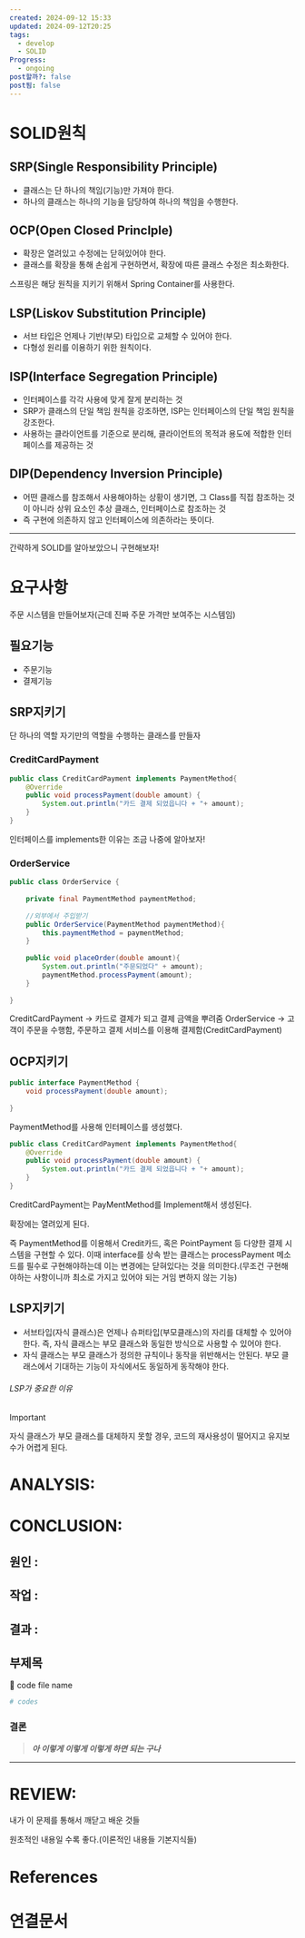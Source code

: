 ```yaml
---
created: 2024-09-12 15:33
updated: 2024-09-12T20:25
tags:
  - develop
  - SOLID
Progress:
  - ongoing
post할까?: false
post됨: false
---
```

# SOLID원칙
## SRP(Single Responsibility Principle)
- 클래스는 단 하나의 책임(기능)만 가져야 한다.
- 하나의 클래스는 하나의 기능을 담당하여 하나의 책임을 수행한다.


## OCP(Open Closed Princlple)
- 확장은 열려있고 수정에는 닫혀있어야 한다.
- 클래스를 확장을 통해 손쉽게 구현하면서, 확장에 따른 클래스 수정은 최소화한다.

스프링은 해당 원칙을 지키기 위해서 Spring Container를 사용한다.


## LSP(Liskov Substitution Principle)
- 서브 타입은 언제나 기반(부모) 타입으로 교체할 수 있어야 한다.
- 다형성 원리를 이용하기 위한 원칙이다.

## ISP(Interface Segregation Principle)
- 인터페이스를 각각 사용에 맞게 잘게 분리하는 것
- SRP가 클래스의 단일 책임 원칙을 강조하면, ISP는 인터페이스의 단일 책임 원칙을 강조한다.
- 사용하는 클라이언트를 기준으로 분리해, 클라이언트의 목적과 용도에 적합한 인터페이스를 제공하는 것

## DIP(Dependency Inversion Principle)
- 어떤 클래스를 참조해서 사용해야하는 상황이 생기면, 그 Class를 직접 참조하는 것이 아니라 상위 요소인 추상 클래스, 인터페이스로 참조하는 것
- 즉 구현에 의존하지 않고 인터페이스에 의존하라는 뜻이다.


---
간략하게 SOLID를 알아보았으니 구현해보자!

# 요구사항
주문 시스템을 만들어보자(근데 진짜 주문 가격만 보여주는 시스템임)
## 필요기능
- 주문기능
- 결제기능
## SRP지키기
단 하나의 역할 자기만의 역할을 수행하는 클래스를 만들자

### CreditCardPayment

``` java
public class CreditCardPayment implements PaymentMethod{  
    @Override  
    public void processPayment(double amount) {  
        System.out.println("카드 결제 되었읍니다 + "+ amount);  
    }  
}
```
인터페이스를 implements한 이유는 조금 나중에 알아보자!


### OrderService
``` java
public class OrderService {  
  
    private final PaymentMethod paymentMethod;  
  
    //외부에서 주입받기  
    public OrderService(PaymentMethod paymentMethod){  
        this.paymentMethod = paymentMethod;  
    }  
  
    public void placeOrder(double amount){  
        System.out.println("주문되었다" + amount);  
        paymentMethod.processPayment(amount);  
    }  
  
}

```


CreditCardPayment -> 카드로 결제가 되고 결제 금액을 뿌려줌
OrderService -> 고객이 주문을 수행함, 주문하고 결제 서비스를 이용해 결제함(CreditCardPayment)



## OCP지키기 
``` java
public interface PaymentMethod {  
    void processPayment(double amount);  
  
}
```
PaymentMethod를 사용해 인터페이스를 생성했다.

```java
public class CreditCardPayment implements PaymentMethod{  
    @Override  
    public void processPayment(double amount) {  
        System.out.println("카드 결제 되었읍니다 + "+ amount);  
    }  
}
```
CreditCardPayment는 PayMentMethod를 Implement해서 생성된다. 

확장에는 열려있게 된다.

즉 PaymentMethod를 이용해서 Credit카드, 혹은 PointPayment 등 다양한 결제 시스템을 구현할 수 있다.
이때 interface를 상속 받는 클래스는 processPayment 메소드를 필수로 구현해야하는데 이는 변경에는 닫혀있다는 것을 의미한다.(무조건 구현해야하는 사항이니까 최소로 가지고 있어야 되는 거임 변하지 않는 기능)

## LSP지키기
- 서브타입(자식 클래스)은 언제나 슈퍼타입(부모클래스)의 자리를 대체할 수 있어야 한다.
즉, 자식 클래스는 부모 클래스와 동일한 방식으로 사용할 수 있어야 한다.
- 자식 클래스는 부모 클래스가 정의한 규칙이나 동작을 위반해서는 안된다. 부모 클래스에서 기대하는 기능이 자식에서도 동일하게 동작해야 한다.

###### LSP가 중요한 이유
>[!important]
>자식 클래스가 부모 클래스를 대체하지 못할 경우, 코드의 재사용성이 떨어지고 유지보수가 어렵게 된다.







# ANALYSIS:

# CONCLUSION:

## 원인 :

## 작업 :

## 결과 :

## 부제목

<aside> 🔽 code file name

</aside>

```bash
# codes
```

### 결론

> _**아 이렇게 이렇게 이렇게 하면 되는 구나**_



---
# REVIEW:

내가 이 문제를 통해서 깨닫고 배운 것들

원초적인 내용일 수록 좋다.(이론적인 내용들 기본지식들)

# References

# 연결문서
